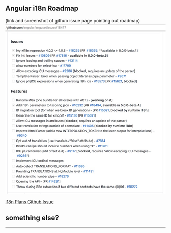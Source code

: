 ## Angular i18n Roadmap

(link and screenshot of github issue page pointing out roadmap)
![i18n plans for v5 and beyond](./assets/i18n_plans_for_v5_and_beyond.jpg)

[i18n Plans Github Issue](https://github.com/angular/angular/issues/16477#issue-225727620)

## something else?

---
